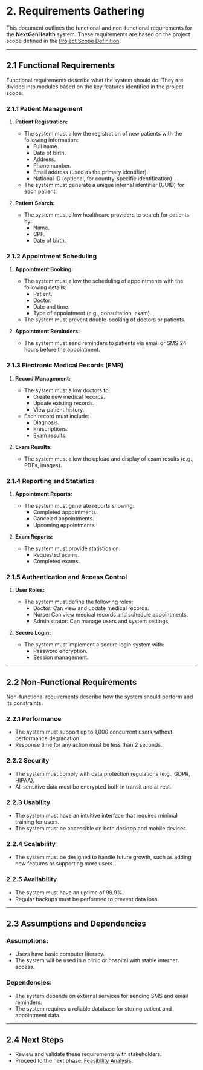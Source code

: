 # 2. Requirements Gathering

This document outlines the functional and non-functional requirements for the **NextGenHealth** system. These requirements are based on the project scope defined in the [Project Scope Definition](./01_project_scope.md).

---

## 2.1 Functional Requirements

Functional requirements describe what the system should do. They are divided into modules based on the key features identified in the project scope.

### 2.1.1 Patient Management
1. **Patient Registration:**
   - The system must allow the registration of new patients with the following information:
     - Full name.
     - Date of birth.
     - Address.
     - Phone number.
     - Email address (used as the primary identifier).
     - National ID (optional, for country-specific identification).
   - The system must generate a unique internal identifier (UUID) for each patient.

2. **Patient Search:**
   - The system must allow healthcare providers to search for patients by:
     - Name.
     - CPF.
     - Date of birth.

### 2.1.2 Appointment Scheduling
1. **Appointment Booking:**
   - The system must allow the scheduling of appointments with the following details:
     - Patient.
     - Doctor.
     - Date and time.
     - Type of appointment (e.g., consultation, exam).
   - The system must prevent double-booking of doctors or patients.

2. **Appointment Reminders:**
   - The system must send reminders to patients via email or SMS 24 hours before the appointment.

### 2.1.3 Electronic Medical Records (EMR)
1. **Record Management:**
   - The system must allow doctors to:
     - Create new medical records.
     - Update existing records.
     - View patient history.
   - Each record must include:
     - Diagnosis.
     - Prescriptions.
     - Exam results.

2. **Exam Results:**
   - The system must allow the upload and display of exam results (e.g., PDFs, images).

### 2.1.4 Reporting and Statistics
1. **Appointment Reports:**
   - The system must generate reports showing:
     - Completed appointments.
     - Canceled appointments.
     - Upcoming appointments.

2. **Exam Reports:**
   - The system must provide statistics on:
     - Requested exams.
     - Completed exams.

### 2.1.5 Authentication and Access Control
1. **User Roles:**
   - The system must define the following roles:
     - Doctor: Can view and update medical records.
     - Nurse: Can view medical records and schedule appointments.
     - Administrator: Can manage users and system settings.

2. **Secure Login:**
   - The system must implement a secure login system with:
     - Password encryption.
     - Session management.

---

## 2.2 Non-Functional Requirements

Non-functional requirements describe how the system should perform and its constraints.

### 2.2.1 Performance
- The system must support up to 1,000 concurrent users without performance degradation.
- Response time for any action must be less than 2 seconds.

### 2.2.2 Security
- The system must comply with data protection regulations (e.g., GDPR, HIPAA).
- All sensitive data must be encrypted both in transit and at rest.

### 2.2.3 Usability
- The system must have an intuitive interface that requires minimal training for users.
- The system must be accessible on both desktop and mobile devices.

### 2.2.4 Scalability
- The system must be designed to handle future growth, such as adding new features or supporting more users.

### 2.2.5 Availability
- The system must have an uptime of 99.9%.
- Regular backups must be performed to prevent data loss.

---

## 2.3 Assumptions and Dependencies

### Assumptions:
- Users have basic computer literacy.
- The system will be used in a clinic or hospital with stable internet access.

### Dependencies:
- The system depends on external services for sending SMS and email reminders.
- The system requires a reliable database for storing patient and appointment data.

---

## 2.4 Next Steps

- Review and validate these requirements with stakeholders.
- Proceed to the next phase: [Feasibility Analysis](./03_feasibility_analysis.md).